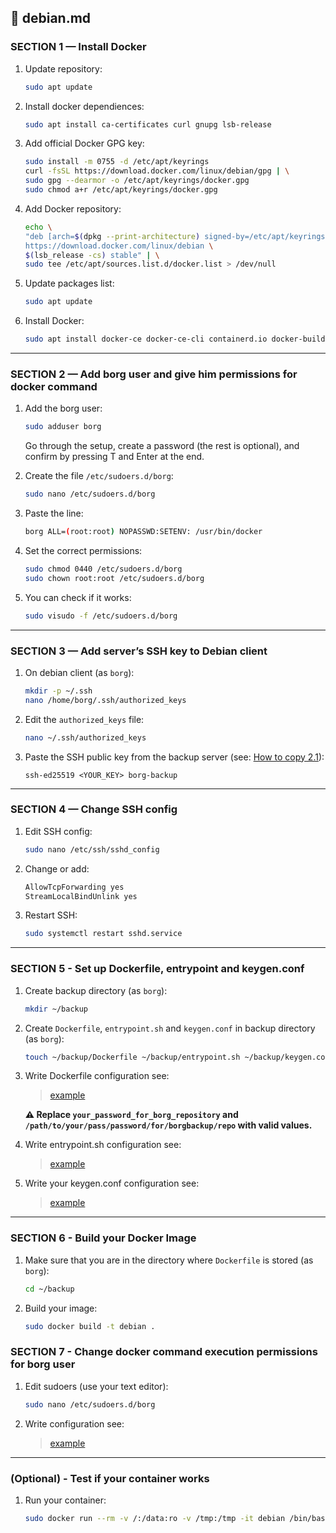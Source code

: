 
## 📁 debian.md

### SECTION 1 — Install Docker

1. Update repository:
    ```bash
    sudo apt update
    ```

2. Install docker dependiences:
    ```bash
    sudo apt install ca-certificates curl gnupg lsb-release
    ```

3. Add official Docker GPG key:
    ```bash
    sudo install -m 0755 -d /etc/apt/keyrings
    curl -fsSL https://download.docker.com/linux/debian/gpg | \
    sudo gpg --dearmor -o /etc/apt/keyrings/docker.gpg
    sudo chmod a+r /etc/apt/keyrings/docker.gpg
    ```

4. Add Docker repository:
    ```bash
    echo \
    "deb [arch=$(dpkg --print-architecture) signed-by=/etc/apt/keyrings/docker.gpg] \
    https://download.docker.com/linux/debian \
    $(lsb_release -cs) stable" | \
    sudo tee /etc/apt/sources.list.d/docker.list > /dev/null
    ```

5. Update packages list:
    ```bash
    sudo apt update
    ```

6. Install Docker:
    ```bash
    sudo apt install docker-ce docker-ce-cli containerd.io docker-buildx-plugin docker-compose-plugin
    ```

---

### SECTION 2 — Add borg user and give him permissions for docker command

1. Add the borg user:
   ```bash
   sudo adduser borg
   ```
   Go through the setup, create a password (the rest is optional), and confirm by pressing T and Enter at the end.

2. Create the file `/etc/sudoers.d/borg`:
   ```bash
   sudo nano /etc/sudoers.d/borg
   ```

3. Paste the line:
   ```bash
   borg ALL=(root:root) NOPASSWD:SETENV: /usr/bin/docker
   ```

4. Set the correct permissions:
   ```bash
   sudo chmod 0440 /etc/sudoers.d/borg
   sudo chown root:root /etc/sudoers.d/borg
   ```

5. You can check if it works:
   ```bash
   sudo visudo -f /etc/sudoers.d/borg
   ```

---

### SECTION 3 — Add server’s SSH key to Debian client

1. On debian client (as `borg`):
   ```bash
   mkdir -p ~/.ssh
   nano /home/borg/.ssh/authorized_keys
   ```

2. Edit the `authorized_keys` file:
   ```bash
   nano ~/.ssh/authorized_keys
   ```

3. Paste the SSH public key from the backup server (see: [How to copy 2.1](/docs/host/manual/debian_server.md)):
   ```
   ssh-ed25519 <YOUR_KEY> borg-backup
   ```

---

### SECTION 4 — Change SSH config

1. Edit SSH config:
   ```bash
   sudo nano /etc/ssh/sshd_config
   ```

2. Change or add:
   ```bash
   AllowTcpForwarding yes
   StreamLocalBindUnlink yes
   ```

3. Restart SSH:
   ```bash
   sudo systemctl restart sshd.service
   ```

---

### SECTION 5 - Set up Dockerfile, entrypoint and keygen.conf

1. Create backup directory (as `borg`):
    ```bash
    mkdir ~/backup
    ```
2. Create `Dockerfile`, `entrypoint.sh` and `keygen.conf` in backup directory (as `borg`):
    ```bash
    touch ~/backup/Dockerfile ~/backup/entrypoint.sh ~/backup/keygen.conf
    ```
3. Write Dockerfile configuration see:
   > [example](/clients/docker/Dockerfile)

   **⚠️ Replace `your_password_for_borg_repository` and `/path/to/your/pass/password/for/borgbackup/repo` with valid values.**

4. Write entrypoint.sh configuration see:
   > [example](/clients/docker/entrypoint.sh)

5. Write your keygen.conf configuration see:
   > [example](/clients/keygen.conf)

---

### SECTION 6 - Build your Docker Image

1. Make sure that you are in the directory where `Dockerfile` is stored (as `borg`):
    ```bash
    cd ~/backup
    ```

2. Build your image:
    ```bash
    sudo docker build -t debian .
    ```

### SECTION 7 - Change docker command execution permissions for borg user

1. Edit sudoers (use your text editor):
    ```bash
    sudo nano /etc/sudoers.d/borg
    ```

2. Write configuration see:
   > [example](/clients/docker/debian/borg)

---

### (Optional) - Test if your container works

1. Run your container:
    ```bash
    sudo docker run --rm -v /:/data:ro -v /tmp:/tmp -it debian /bin/bash
    ```

